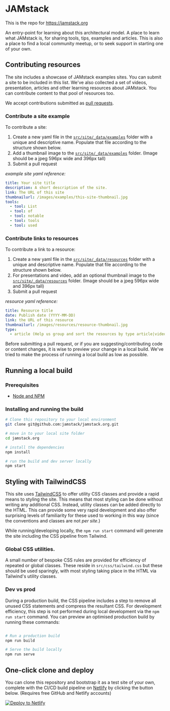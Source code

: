 # JAMstack

This is the repo for https://jamstack.org

An entry-point for learning about this architectural model. A place to learn what JAMstack is, for sharing tools, tips, examples and articles. This is also a place to find a local community meetup, or to seek support in starting one of your own.


## Contributing resources

The site includes a showcase of JAMstack examples sites. You can submit a site to be included in this list. We've also collected a set of videos, presentation, articles and other learning resources about JAMstack. You can contribute content to that pool of resources too.

We accept contributions submitted as [pull requests](https://github.com/jamstack/jamstack.org/pulls).


### Contribute a site example

To contribute a site:

1. Create a new yaml file in the [`src/site/_data/examples`](src/site/_data/examples) folder with a unique and descriptive name. Populate that file according to the structure shown below.
1. Add a thumbnail image to the [`src/site/_data/examples`](src/site/images/examples) folder. (Image should be a jpeg 596px wide and 396px tall)
1. Submit a pull request

_example site yaml reference:_
```yaml
title: Your site title
description: A short description of the site.
link: The URL of this site
thumbnailurl: /images/examples/this-site-thumbnail.jpg
tools:
  - tool: List
  - tool: of
  - tool: notable
  - tool: tools
  - tool: used
```


### Contribute links to resources

To contribute a link to a resource:

1. Create a new yaml file in the [`src/site/_data/resources`](src/site/_data/resources) folder with a unique and descriptive name. Populate that file according to the structure shown below.
1. For presentations and video, add an optional thumbnail image to the [`src/site/_data/resources`](src/site/images/resources) folder. (Image should be a jpeg 596px wide and 396px tall)
1. Submit a pull request

_resource yaml reference:_
```yaml
title: Resource title
date: Publish date (YYYY-MM-DD)
link: the URL of this resource
thumbnailurl: /images/resources/resource-thumbnail.jpg
type:
  - article (Help us group and sort the resources by type article|video|presentation)
```

Before submitting a pull request, or if you are suggesting/contributing code or content changes, it is wise to preview your change in a local build. We've tried to make the process of running a local build as low as possible.


## Running a local build

### Prerequisites

- [Node and NPM](https://nodejs.org/)


### Installing and running the build

```bash
# Clone this repository to your local environment
git clone git@github.com:jamstack/jamstack.org.git

# move in to your local site folder
cd jamstack.org

# install the dependencies
npm install

# run the build and dev server locally
npm start
```


## Styling with TailwindCSS

This site uses [TailwindCSS](https://tailwindcss.com) to offer utility CSS classes and provide a rapid means to styling the site. This means that most styling can be done without writing any additional CSS. Instead, utility classes can be added directly to the HTML. This can provide some very rapid development and also offer surprising levels of familiarity for these used to working in this way (since the conventions and classes are not _per site_.)

While running/developing locally, the `npm run start` command will generate the site including the CSS pipeline from Tailwind.

### Global CSS utilities.

A small number of bespoke CSS rules are provided for efficiency of repeated or global classes. These reside in `src/css/tailwind.css` but these should be used sparingly, with most styling taking place in the HTML via Tailwind's utility classes.

### Dev vs prod

During a production build, the CSS pipeline includes a step to remove all unused CSS statements and compress the resultant CSS. For development efficiency, this step is not performed during local development via the `npm run start` command. You can preview an optimised production build by running these commands:

```bash

# Run a production build
npm run build

# Serve the build locally
npm run serve
```

## One-click clone and deploy

You can clone this repository and bootstrap it as a test site of your own, complete with the CI/CD build pipeline on [Netlify](https://netlify.com?utm_source=github&utm_medium=jamstackorg-pnh&utm_campaign=devex) by clicking the button below. (Requires free GitHub and Netlify accounts)

[![Deploy to Netlify](https://www.netlify.com/img/deploy/button.svg)](https://app.netlify.com/start/deploy?repository=https://github.com/jamstack/jamstack.org)
